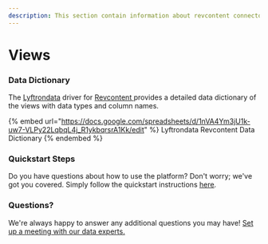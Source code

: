 ```yaml
---
description: This section contain information about revcontent connector views information
---
```


# Views

### Data Dictionary

The [Lyftrondata](https://www.lyftrondata.com/) driver for [Revcontent](https://www.lyftrondata.com/integration/commerce-analytics/rev-content//)[ ](https://www.lyftrondata.com/integration/revcontent/)provides a detailed data dictionary of the views with data types and column names.

{% embed url="https://docs.google.com/spreadsheets/d/1nVA4Ym3jU1k-uw7-VLPy22LqbqL4j_R1ykbqrsrA1Kk/edit" %}
Lyftrondata Revcontent Data Dictionary
{% endembed %}

### Quickstart Steps

Do you have questions about how to use the platform? Don't worry; we've got you covered. Simply follow the quickstart instructions [here](../README.md).

### Questions? <a href="#questions" id="questions"></a>

We're always happy to answer any additional questions you may have! [Set up a meeting with our data experts.](https://www.lyftrondata.com/book-a-meeting/)


